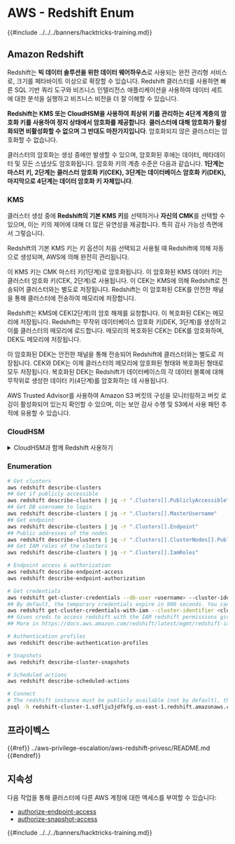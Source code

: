# AWS - Redshift Enum

{{#include ../../../banners/hacktricks-training.md}}

## Amazon Redshift

Redshift는 **빅 데이터 솔루션을 위한 데이터 웨어하우스**로 사용되는 완전 관리형 서비스로, 크기를 페타바이트 이상으로 확장할 수 있습니다. Redshift 클러스터를 사용하면 빠른 SQL 기반 쿼리 도구와 비즈니스 인텔리전스 애플리케이션을 사용하여 데이터 세트에 대한 분석을 실행하고 비즈니스 비전을 더 잘 이해할 수 있습니다.

**Redshift는 KMS 또는 CloudHSM을 사용하여 최상위 키를 관리하는 4단계 계층의 암호화 키를 사용하여 정지 상태에서 암호화를 제공합니다**. **클러스터에 대해 암호화가 활성화되면 비활성화할 수 없으며 그 반대도 마찬가지입니다**. 암호화되지 않은 클러스터는 암호화할 수 없습니다.

클러스터의 암호화는 생성 중에만 발생할 수 있으며, 암호화된 후에는 데이터, 메타데이터 및 모든 스냅샷도 암호화됩니다. 암호화 키의 계층 수준은 다음과 같습니다. **1단계는 마스터 키, 2단계는 클러스터 암호화 키(CEK), 3단계는 데이터베이스 암호화 키(DEK), 마지막으로 4단계는 데이터 암호화 키 자체입니다**.

### KMS

클러스터 생성 중에 **Redshift의 기본 KMS 키**를 선택하거나 **자신의 CMK**를 선택할 수 있으며, 이는 키의 제어에 대해 더 많은 유연성을 제공합니다. 특히 감사 가능성 측면에서 그렇습니다.

Redshift의 기본 KMS 키는 키 옵션이 처음 선택되고 사용될 때 Redshift에 의해 자동으로 생성되며, AWS에 의해 완전히 관리됩니다.

이 KMS 키는 CMK 마스터 키(1단계)로 암호화됩니다. 이 암호화된 KMS 데이터 키는 클러스터 암호화 키(CEK, 2단계)로 사용됩니다. 이 CEK는 KMS에 의해 Redshift로 전송되어 클러스터와는 별도로 저장됩니다. Redshift는 이 암호화된 CEK를 안전한 채널을 통해 클러스터에 전송하여 메모리에 저장합니다.

Redshift는 KMS에 CEK(2단계)의 암호 해제를 요청합니다. 이 복호화된 CEK는 메모리에 저장됩니다. Redshift는 무작위 데이터베이스 암호화 키(DEK, 3단계)를 생성하고 이를 클러스터의 메모리에 로드합니다. 메모리의 복호화된 CEK는 DEK를 암호화하며, DEK도 메모리에 저장됩니다.

이 암호화된 DEK는 안전한 채널을 통해 전송되어 Redshift에 클러스터와는 별도로 저장됩니다. CEK와 DEK는 이제 클러스터의 메모리에 암호화된 형태와 복호화된 형태로 모두 저장됩니다. 복호화된 DEK는 Redshift가 데이터베이스의 각 데이터 블록에 대해 무작위로 생성한 데이터 키(4단계)를 암호화하는 데 사용됩니다.

AWS Trusted Advisor를 사용하여 Amazon S3 버킷의 구성을 모니터링하고 버킷 로깅이 활성화되어 있는지 확인할 수 있으며, 이는 보안 감사 수행 및 S3에서 사용 패턴 추적에 유용할 수 있습니다.

### CloudHSM

<details>

<summary>CloudHSM과 함께 Redshift 사용하기</summary>

CloudHSM을 사용하여 암호화를 수행할 때, 먼저 HSM 클라이언트와 Redshift 간의 신뢰할 수 있는 연결을 설정해야 하며, 이때 클라이언트 및 서버 인증서를 사용해야 합니다.

이 연결은 안전한 통신을 제공하는 데 필요하며, 암호화 키가 HSM 클라이언트와 Redshift 클러스터 간에 전송될 수 있도록 합니다. 무작위로 생성된 개인 키와 공개 키 쌍을 사용하여 Redshift는 공개 클라이언트 인증서를 생성하며, 이는 암호화되어 Redshift에 저장됩니다. 이 인증서는 다운로드하여 HSM 클라이언트에 등록하고 올바른 HSM 파티션에 할당해야 합니다.

그런 다음 HSM 클라이언트의 다음 세부정보로 Redshift를 구성해야 합니다: HSM IP 주소, HSM 파티션 이름, HSM 파티션 비밀번호, 그리고 CloudHSM에 의해 내부 마스터 키로 암호화된 공개 HSM 서버 인증서. 이 정보가 제공되면 Redshift는 개발 파티션에 연결하고 접근할 수 있는지 확인하고 검증합니다.

내부 보안 정책이나 거버넌스 제어가 키 회전을 적용해야 한다고 규정하는 경우, Redshift를 사용하여 암호화된 클러스터에 대한 암호화 키를 회전할 수 있습니다. 그러나 키 회전 과정 중에 클러스터가 매우 짧은 시간 동안 사용할 수 없게 되므로, 필요할 때만 키를 회전하는 것이 가장 좋습니다. 또는 키가 손상되었을 가능성이 있다고 느낄 경우에만 회전해야 합니다.

회전 중에 Redshift는 클러스터의 CEK와 해당 클러스터의 모든 백업에 대한 CEK를 회전합니다. 클러스터에 대한 DEK는 회전하지만, DEK를 사용하여 암호화된 S3에 저장된 스냅샷에 대한 DEK는 회전할 수 없습니다. 이 과정이 완료될 때까지 클러스터는 '키 회전 중' 상태로 유지되며, 그 후 상태는 '사용 가능'으로 돌아갑니다.

</details>

### Enumeration
```bash
# Get clusters
aws redshift describe-clusters
## Get if publicly accessible
aws redshift describe-clusters | jq -r ".Clusters[].PubliclyAccessible"
## Get DB username to login
aws redshift describe-clusters | jq -r ".Clusters[].MasterUsername"
## Get endpoint
aws redshift describe-clusters | jq -r ".Clusters[].Endpoint"
## Public addresses of the nodes
aws redshift describe-clusters | jq -r ".Clusters[].ClusterNodes[].PublicIPAddress"
## Get IAM roles of the clusters
aws redshift describe-clusters | jq -r ".Clusters[].IamRoles"

# Endpoint access & authorization
aws redshift describe-endpoint-access
aws redshift describe-endpoint-authorization

# Get credentials
aws redshift get-cluster-credentials --db-user <username> --cluster-identifier <cluster-id>
## By default, the temporary credentials expire in 900 seconds. You can optionally specify a duration between 900 seconds (15 minutes) and 3600 seconds (60 minutes).
aws redshift get-cluster-credentials-with-iam --cluster-identifier <cluster-id>
## Gives creds to access redshift with the IAM redshift permissions given to the current AWS account
## More in https://docs.aws.amazon.com/redshift/latest/mgmt/redshift-iam-access-control-identity-based.html

# Authentication profiles
aws redshift describe-authentication-profiles

# Snapshots
aws redshift describe-cluster-snapshots

# Scheduled actions
aws redshift describe-scheduled-actions

# Connect
# The redshift instance must be publicly available (not by default), the sg need to allow inbounds connections to the port and you need creds
psql -h redshift-cluster-1.sdflju3jdfkfg.us-east-1.redshift.amazonaws.com -U admin -d dev -p 5439
```
## 프라이벡스

{{#ref}}
../aws-privilege-escalation/aws-redshift-privesc/README.md
{{#endref}}

## 지속성

다음 작업을 통해 클러스터에 다른 AWS 계정에 대한 액세스를 부여할 수 있습니다:

- [authorize-endpoint-access](https://docs.aws.amazon.com/cli/latest/reference/redshift/authorize-endpoint-access.html)
- [authorize-snapshot-access](https://docs.aws.amazon.com/cli/latest/reference/redshift/authorize-snapshot-access.html)

{{#include ../../../banners/hacktricks-training.md}}
